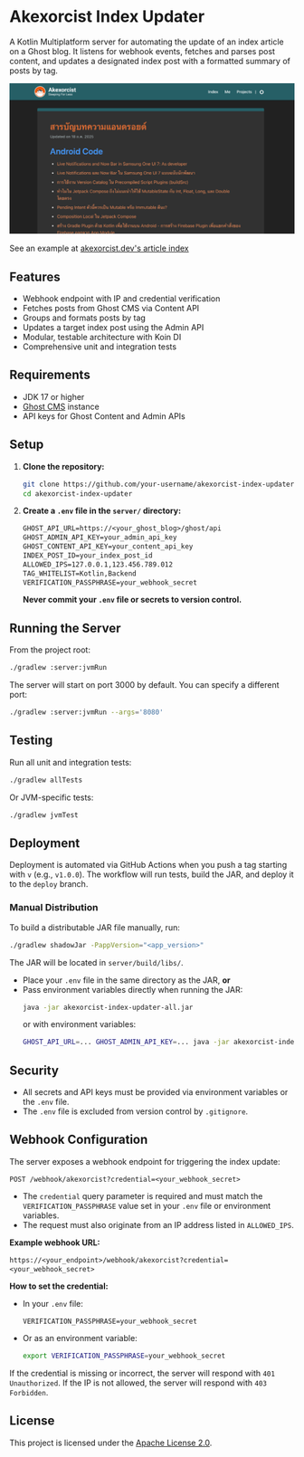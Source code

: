 # Akexorcist Index Updater

A Kotlin Multiplatform server for automating the update of an index article on a Ghost blog. It listens for webhook events, fetches and parses post content, and updates a designated index post with a formatted summary of posts by tag.

![image_01.jpg](images/image_01.png)

See an example at [akexorcist.dev's article index](https://akexorcist.dev/android-article-index/)

## Features
- Webhook endpoint with IP and credential verification
- Fetches posts from Ghost CMS via Content API
- Groups and formats posts by tag
- Updates a target index post using the Admin API
- Modular, testable architecture with Koin DI
- Comprehensive unit and integration tests

## Requirements
- JDK 17 or higher
- [Ghost CMS](https://ghost.org/) instance
- API keys for Ghost Content and Admin APIs

## Setup
1. **Clone the repository:**
   ```sh
   git clone https://github.com/your-username/akexorcist-index-updater.git
   cd akexorcist-index-updater
   ```
2. **Create a `.env` file in the `server/` directory:**
   ```env
   GHOST_API_URL=https://<your_ghost_blog>/ghost/api
   GHOST_ADMIN_API_KEY=your_admin_api_key
   GHOST_CONTENT_API_KEY=your_content_api_key
   INDEX_POST_ID=your_index_post_id
   ALLOWED_IPS=127.0.0.1,123.456.789.012
   TAG_WHITELIST=Kotlin,Backend
   VERIFICATION_PASSPHRASE=your_webhook_secret
   ```
   **Never commit your `.env` file or secrets to version control.**

## Running the Server
From the project root:
```sh
./gradlew :server:jvmRun
```
The server will start on port 3000 by default. You can specify a different port:
```sh
./gradlew :server:jvmRun --args='8080'
```

## Testing
Run all unit and integration tests:
```sh
./gradlew allTests
```
Or JVM-specific tests:
```sh
./gradlew jvmTest
```

## Deployment
Deployment is automated via GitHub Actions when you push a tag starting with `v` (e.g., `v1.0.0`). The workflow will run tests, build the JAR, and deploy it to the `deploy` branch.

### Manual Distribution
To build a distributable JAR file manually, run:
```sh
./gradlew shadowJar -PappVersion="<app_version>"
```
The JAR will be located in `server/build/libs/`.

- Place your `.env` file in the same directory as the JAR, **or**
- Pass environment variables directly when running the JAR:
  ```sh
  java -jar akexorcist-index-updater-all.jar
  ```
  or with environment variables:
  ```sh
  GHOST_API_URL=... GHOST_ADMIN_API_KEY=... java -jar akexorcist-index-updater-all.jar
  ```

## Security
- All secrets and API keys must be provided via environment variables or the `.env` file.
- The `.env` file is excluded from version control by `.gitignore`.

## Webhook Configuration

The server exposes a webhook endpoint for triggering the index update:

```
POST /webhook/akexorcist?credential=<your_webhook_secret>
```

- The `credential` query parameter is required and must match the `VERIFICATION_PASSPHRASE` value set in your `.env` file or environment variables.
- The request must also originate from an IP address listed in `ALLOWED_IPS`.

**Example webhook URL:**
```
https://<your_endpoint>/webhook/akexorcist?credential=<your_webhook_secret>
```

**How to set the credential:**
- In your `.env` file:
  ```env
  VERIFICATION_PASSPHRASE=your_webhook_secret
  ```
- Or as an environment variable:
  ```sh
  export VERIFICATION_PASSPHRASE=your_webhook_secret
  ```

If the credential is missing or incorrect, the server will respond with `401 Unauthorized`.
If the IP is not allowed, the server will respond with `403 Forbidden`.

## License

This project is licensed under the [Apache License 2.0](LICENSE).
